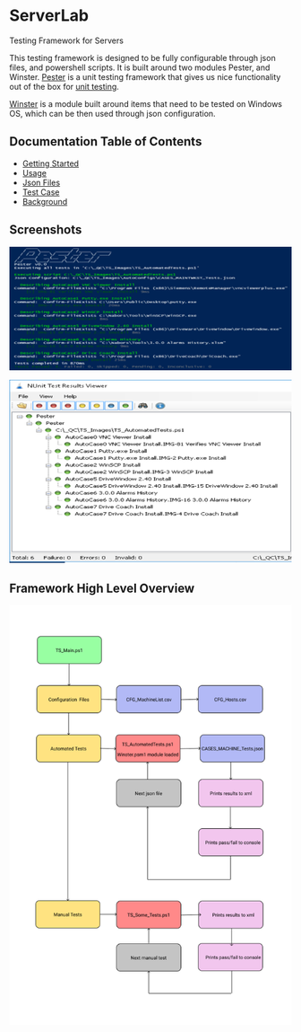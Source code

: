 # ServerLab
Testing Framework for Servers

This testing framework is designed to be fully configurable through json files, and powershell scripts. It is built around two modules Pester, and Winster. [Pester](https://github.com/pester/Pester) is a unit testing framework that gives us nice functionality out of the box for [unit testing](https://en.wikipedia.org/wiki/Unit_testing).

[Winster](https://github.com/kodaman2/Winster) is a module built around items that need to be tested on Windows OS, which can be then used through json configuration.

## Documentation Table of Contents

- [Getting Started](./Docs/Getting-Started.md)
- [Usage](./Docs/Usage.md)
- [Json Files](./Docs/Json-Files.md)
- [Test Case](./Docs/Test-Case.md)
- [Background](./Docs/Background.md)

## Screenshots

![Pester Example](./Docs/images/PesterRanExample.png)

![Results Viewer](./Docs/images/ResultsViewer.png)

## Framework High Level Overview

![Overview](./Docs/images/Overview.png)
